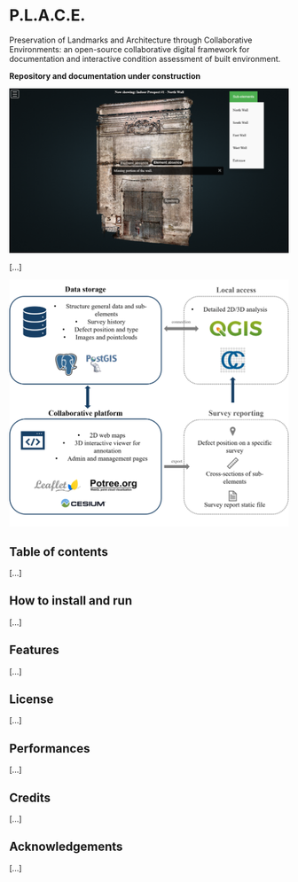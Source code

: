 # P.L.A.C.E.
Preservation of Landmarks and Architecture through Collaborative Environments: an open-source collaborative digital framework for documentation and interactive condition assessment of built environment.

**Repository and documentation under construction**

![Screenshot from the 3D viewer for collaborative interactive annotation of defects](./assets/img/potree-indoor-defects.png "Screenshot from the 3D viewer for collaborative interactive annotation of defects")

[...]

![Schema of the digital platform and its accessibility from external softwares](./assets/img/framework-design.png)

## Table of contents

[...]

## How to install and run

[...]

## Features

[...]

## License

[...]

## Performances

[...]

## Credits

[...]

## Acknowledgements

[...]